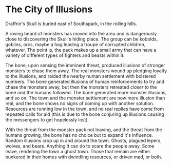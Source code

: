 # The City of Illusions
Draffnir's Skull is buried east of Southspark, in the rolling hills.

A roving heard of monsters has moved into the area and is dangerously close to discovering the Skull's hiding place. The group can be kobolds, goblins, orcs, maybe a hag leading a troupe of corrupted children, whatever. The point is, the pack makes up a small army that can have a variety of different types of fighters and beasts within it.

The bone, upon sensing the imminent threat, produced illusions of stronger monsters to chase them away. The real monsters wound up pledging loyalty to the illusions, and raided the nearby human settlement with bolstered numbers. The bone generated illusions of human reinforcements to try and chase the monsters away, but then the monsters retreated *closer* to the bone and the humans followed. The bone generated more monster illusions, and so on. The town and the monster settlement are now more illusion than real, and the bone shows no signs of coming up with another solution. Resources are running low in the town, and no real replies have come from repeated calls for aid (this is due to the bone conjuring up illusions causing the messengers to get hopelessly lost).

With the threat from the monster pack not leaving, and the threat from the humans growing, the bone has no choice but to expand it's influence. Random illusions crop up in and around the town. Ghosts, plagued lepers, wolves, and bears. Anything it can do to scare the people away. Some leave, rendering the town a ghost town. Those that remain are either bunkered in their homes with dwindling resources, or driven mad, or both.
